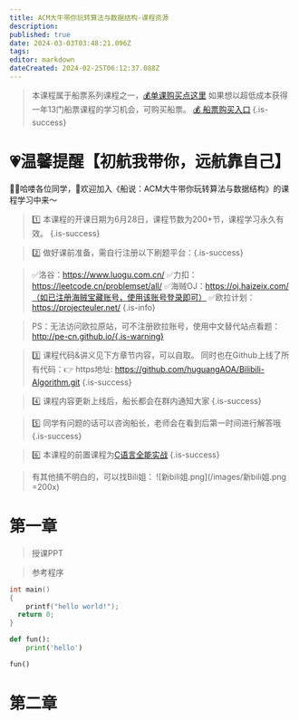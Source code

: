 ```yaml
---
title: ACM大牛带你玩转算法与数据结构-课程资源
description: 
published: true
date: 2024-03-03T03:48:21.096Z
tags: 
editor: markdown
dateCreated: 2024-02-25T06:12:37.088Z
---
```


> 本课程属于船票系列课程之一，[💰单课购买点这里](https://www.bilibili.com/cheese/play/ss1468)
如果想以超低成本获得一年13门船票课程的学习机会，可购买船票。
[💰 船票购买入口](https://www.bilibili.com/cheese/pages/packageCourseDetail?productId=598)
{.is-success}


# 💗温馨提醒【初航我带你，远航靠自己】

🙋‍♂️哈喽各位同学，👏欢迎加入《船说：ACM大牛带你玩转算法与数据结构》的课程学习中来～

> 1️⃣ 本课程的开课日期为6月28日，课程节数为200+节，课程学习永久有效。
{.is-success}

> 2️⃣ 做好课前准备，需自行注册以下刷题平台：{.is-success}

> ✅洛谷：https://www.luogu.com.cn/
✅力扣：https://leetcode.cn/problemset/all/
✅海贼OJ：https://oj.haizeix.com/（如已注册海贼宝藏账号，使用该账号登录即可）
✅欧拉计划：https://projecteuler.net/
{.is-info}

> PS：无法访问欧拉原站，可不注册欧拉账号，使用中文替代站点看题：http://pe-cn.github.io/{.is-warning}

> 3️⃣ 课程代码&讲义见下方章节内容，可以自取。
> 同时也在Github上线了所有代码：👉 https地址: https://github.com/huguangAOA/Bilibili-Algorithm.git
{.is-success}

> 4️⃣ 课程内容更新上线后，船长都会在群内通知大家
{.is-success}

> 5️⃣ 同学有问题的话可以咨询船长，老师会在看到后第一时间进行解答哦
{.is-success}

> 6️⃣ 本课程的前置课程为[C语言全能实战](/courses_resource/c_language/home)
{.is-success}

> 有其他搞不明白的，可以找Bili姐：
![新bili姐.png](/images/新bili姐.png =200x)


# 第一章
> 授课PPT

> 参考程序
```c
int main()
{
	printf("hello world!");
  return 0;
}
```

```python
def fun():
	print('hello')

fun()
```

# 第二章
